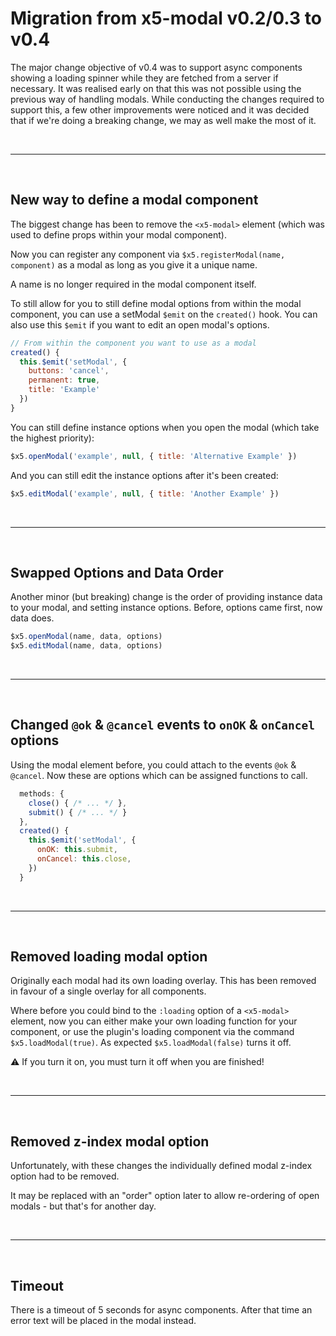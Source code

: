 # Migration from x5-modal v0.2/0.3 to v0.4

The major change objective of v0.4 was to support async components showing a loading spinner while they are fetched from a server if necessary. It was realised early on that this was not possible using the previous way of handling modals. While conducting the changes required to support this, a few other improvements were noticed and it was decided that if we're doing a breaking change, we may as well make the most of it.

<br>

---

<br>

## New way to define a modal component

The biggest change has been to remove the `<x5-modal>` element (which was used to define props within your modal component).

Now you can register any component via `$x5.registerModal(name, component)` as a modal as long as you give it a unique name.

A name is no longer required in the modal component itself.

To still allow for you to still define modal options from within the modal component, you can use a setModal `$emit` on the `created()` hook. You can also use this `$emit` if you want to edit an open modal's options.

```js
// From within the component you want to use as a modal
created() {
  this.$emit('setModal', {
    buttons: 'cancel',
    permanent: true,
    title: 'Example'
  })
}
```

You can still define instance options when you open the modal (which take the highest priority):

```js
$x5.openModal('example', null, { title: 'Alternative Example' })
```

And you can still edit the instance options after it's been created:

```js
$x5.editModal('example', null, { title: 'Another Example' })
```

<br>

---

<br>

## Swapped Options and Data Order

Another minor (but breaking) change is the order of providing instance data to your modal, and setting instance options. Before, options came first, now data does.

```js
$x5.openModal(name, data, options)
$x5.editModal(name, data, options)
```

<br>

---

<br>

## Changed `@ok` & `@cancel` events to `onOK` & `onCancel` options

Using the modal element before, you could attach to the events `@ok` & `@cancel`. Now these are options which can be assigned functions to call.

```js
  methods: {
    close() { /* ... */ },
    submit() { /* ... */ }
  },
  created() {
    this.$emit('setModal', {
      onOK: this.submit,
      onCancel: this.close,
    })
  }
```

<br>

---

<br>

## Removed loading modal option

Originally each modal had its own loading overlay. This has been removed in favour of a single overlay for all components.

Where before you could bind to the `:loading` option of a `<x5-modal>` element, now you can either make your own loading function for your component, or use the plugin's loading component via the command `$x5.loadModal(true)`. As expected `$x5.loadModal(false)` turns it off.

:warning: If you turn it on, you must turn it off when you are finished!

<br>

---

<br>

## Removed z-index modal option

Unfortunately, with these changes the individually defined modal z-index option had to be removed.

It may be replaced with an "order" option later to allow re-ordering of open modals - but that's for another day.

<br>

---

<br>

## Timeout

There is a timeout of 5 seconds for async components. After that time an error text will be placed in the modal instead.
